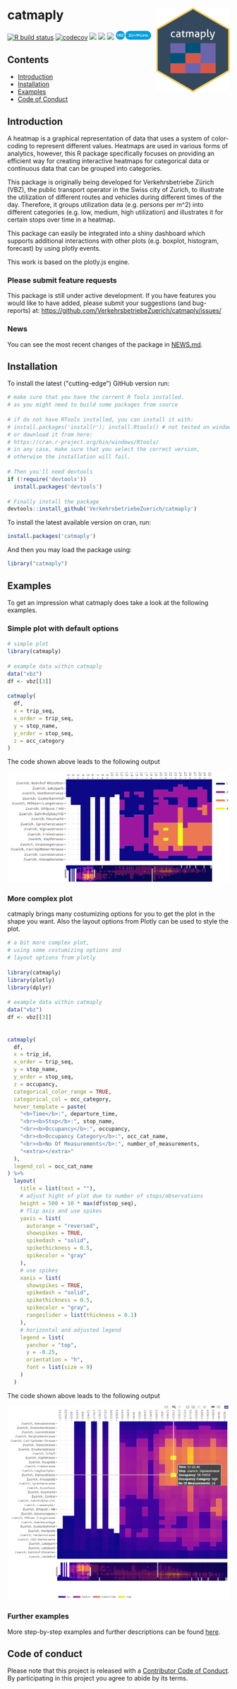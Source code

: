 # catmaply  <img src="man/figures/logo.png" align="right" height="192 px"/>

[![R build status](https://github.com/VerkehrsbetriebeZuerich/catmaply/workflows/R-CMD-check/badge.svg)](https://github.com/VerkehrsbetriebeZuerich/catmaply/actions/) [![codecov](https://codecov.io/gh/VerkehrsbetriebeZuerich/catmaply/branch/master/graph/badge.svg)](https://app.codecov.io/gh/VerkehrsbetriebeZuerich/catmaply) [![](https://img.shields.io/badge/lifecycle-stable-green.svg)](https://cran.r-project.org/package=catmaply)
[![](https://www.r-pkg.org/badges/version/catmaply?color=blue)](https://cran.r-project.org/package=catmaply/)
[![](https://cranlogs.r-pkg.org/badges/grand-total/catmaply?color=blue)](https://cran.r-project.org/package=catmaply/)
[<img alt="VBZ" width="80px" src="man/figures/vbz_oc_c_s20_p_RGB.png" />](https://www.stadt-zuerich.ch/vbz)

## Contents
- [Introduction](#Introduction)
- [Installation](#Installation)
- [Examples](#Examples)
- [Code of Conduct](#Code-of-Conduct)



## Introduction

A heatmap is a graphical representation of data that uses a system of color-coding to represent different values. Heatmaps are used in various forms of analytics, however, this R package specifically focuses on providing an efficient way for creating interactive heatmaps for categorical data or continuous data that can be grouped into categories. 

This package is originally being developed for Verkehrsbetriebe Zürich (VBZ), the public transport operator in the Swiss city of Zurich, to illustrate the utilization of different routes and vehicles during different times of the day. Therefore, it groups utilization data (e.g. persons per m^2) into different categories (e.g. low, medium, high utilization) and illustrates it for certain stops over time in a heatmap.

This package can easily be integrated into a shiny dashboard which supports additional interactions with other plots (e.g. boxplot, histogram, forecast) by using plotly events.

This work is based on the plotly.js engine. 

### Please submit feature requests

This package is still under active development. If you have features you would like to have added, please submit your suggestions (and bug-reports) at: <https://github.com/VerkehrsbetriebeZuerich/catmaply/issues/>

### News

You can see the most recent changes of the package in [NEWS.md](https://github.com/VerkehrsbetriebeZuerich/catmaply/blob/master/NEWS.md).


## Installation

To install the latest ("cutting-edge") GitHub version run:

```R
# make sure that you have the corrent R Tools installed.
# as you might need to build some packages from source

# if do not have RTools installed, you can install it with:
# install.packages('installr'); install.Rtools() # not tested on windows
# or download it from here:
# https://cran.r-project.org/bin/windows/Rtools/
# in any case, make sure that you select the correct version, 
# otherwise the installation will fail.

# Then you'll need devtools
if (!require('devtools'))
  install.packages('devtools')

# Finally install the package
devtools::install_github('VerkehrsbetriebeZuerich/catmaply')
```

To install the latest available version on cran, run:

```R
install.packages('catmaply')
```

And then you may load the package using:

```R
library("catmaply")
```

## Examples

To get an impression what catmaply does take a look at the following examples.

### Simple plot with default options

```R
# simple plot
library(catmaply)

# example data within catmaply
data("vbz")
df <- vbz[[3]]

catmaply(
  df,
  x = trip_seq,
  x_order = trip_seq,
  y = stop_name,
  y_order = stop_seq,
  z = occ_category
)
```
The code shown above leads to the following output

![](man/figures/simple_example_catmaply.gif)

### More complex plot

catmaply brings many costumizing options for you to get the plot in the shape you want.
Also the layout options from Plotly can be used to style the plot.

```R
# a bit more complex plot,
# using some costumizing options and
# layout options from plotly

library(catmaply)
library(plotly)
library(dplyr)

# example data within catmaply
data("vbz")
df <- vbz[[3]]


catmaply(
  df,
  x = trip_id,
  x_order = trip_seq,
  y = stop_name,
  y_order = stop_seq,
  z = occupancy,
  categorical_color_range = TRUE,
  categorical_col = occ_category,
  hover_template = paste(
    "<b>Time</b>:", departure_time,
    "<br><b>Stop</b>:", stop_name,
    "<br><b>Occupancy</b>:", occupancy,
    "<br><b>Occupancy Category</b>:", occ_cat_name,
    "<br><b>No Of Measurements</b>:", number_of_measurements,
    "<extra></extra>"
  ),
  legend_col = occ_cat_name
) %>%
  layout(
    title = list(text = ""),
    # adjust hight of plot due to number of stops/observations
    height = 500 + 10 * max(df$stop_seq),
    # flip axis and use spikes
    yaxis = list(
      autorange = "reversed",
      showspikes = TRUE,
      spikedash = "solid",
      spikethickness = 0.5,
      spikecolor = "gray"
    ),
    # use spikes
    xaxis = list(
      showspikes = TRUE,
      spikedash = "solid",
      spikethickness = 0.5,
      spikecolor = "gray",
      rangeslider = list(thickness = 0.1)
    ),
    # horizontal and adjusted legend
    legend = list(
      yanchor = "top",
      y = -0.25,
      orientation = "h",
      font = list(size = 9)
    )
  )
```

The code shown above leads to the following output

![](man/figures/complex_example_catmaply.PNG)

### Further examples

More step-by-step examples and further descriptions can be found [here](https://cran.r-project.org/package=catmaply/vignettes/catmaply.html).


## Code of conduct

Please note that this project is released with a [Contributor Code of Conduct](https://github.com/VerkehrsbetriebeZuerich/catmaply/blob/master/CONDUCT.md). By participating in this project you agree to abide by its terms.  



